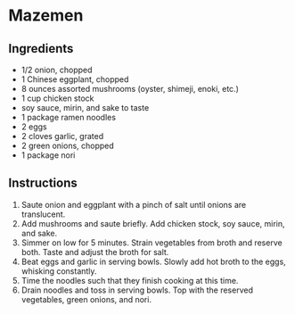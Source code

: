 # Mazemen

## Ingredients

- 1/2 onion, chopped
- 1 Chinese eggplant, chopped
- 8 ounces assorted mushrooms (oyster, shimeji, enoki, etc.)
- 1 cup chicken stock
- soy sauce, mirin, and sake to taste
- 1 package ramen noodles
- 2 eggs
- 2 cloves garlic, grated
- 2 green onions, chopped
- 1 package nori

## Instructions

1. Saute onion and eggplant with a pinch of salt until onions are translucent.
2. Add mushrooms and saute briefly. Add chicken stock, soy sauce, mirin, and sake.
3. Simmer on low for 5 minutes. Strain vegetables from broth and reserve both. Taste and adjust the broth for salt.
4. Beat eggs and garlic in serving bowls. Slowly add hot broth to the eggs, whisking constantly.
5. Time the noodles such that they finish cooking at this time.
6. Drain noodles and toss in serving bowls. Top with the reserved vegetables, green onions, and nori.
